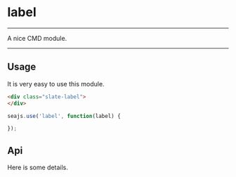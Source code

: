 # label

---

A nice CMD module.

---

## Usage

It is very easy to use this module.

````html
<div class="slate-label">
</div>
````

```javascript
seajs.use('label', function(label) {

});
```

## Api

Here is some details.
